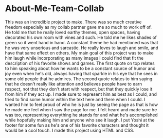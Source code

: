 # About-Me-Team-Collab

This was an incredible project to make. There was so much creative freedom especially as my collab partner gave me so much to work off of. He told me that he really loved earthy themes, open spaces, having decorated his own room with vines and such. He told me he likes shades of green so it went hand in hand. A constant theme he had mentioned was that he was very unserious and sarcastic. He really loves to laugh and smile, and have that same effect on others. My main goal of this project was to make him laugh while incorporating as many images I could find that fit the description of his favorite shows and games. The first quote on top relates to him speaking about how he wants to be a constant source of humor and joy even when he's old, always having that sparkle in his eye that he sees in some old people that he admires. The second quote relates to him saying that he doesn't really like attention and believes people have to earn respect, not that they don't start with respect, but that they quickly lose it from him if they act up. I made sure to represent him as best as I could, and tried to find some humor within the text here and there when I could. I wanted him to feel proud of who he is just by seeing the page as that is how he made me feel when I saw the page for me. I felt heard and made sure he was too, representing everything he stands for and what he's accomplished while hopefully making him and anyone who see it laugh. I put Yoshi at the footer for some fun as he's one of his favorite characters and thought it would be a cool touch. I made this project using HTML and CSS.
